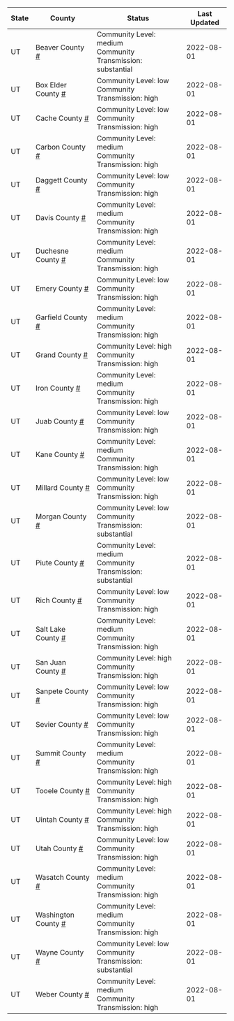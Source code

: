 State | County | Status | Last Updated
--- | --- | --- | --- 
UT | Beaver County <a href="#beaver_county">#</a> | <a name="beaver_county"></a>Community Level: medium<br/>Community Transmission: substantial | 2022-08-01
UT | Box Elder County <a href="#box_elder_county">#</a> | <a name="box_elder_county"></a>Community Level: low<br/>Community Transmission: high | 2022-08-01
UT | Cache County <a href="#cache_county">#</a> | <a name="cache_county"></a>Community Level: low<br/>Community Transmission: high | 2022-08-01
UT | Carbon County <a href="#carbon_county">#</a> | <a name="carbon_county"></a>Community Level: medium<br/>Community Transmission: high | 2022-08-01
UT | Daggett County <a href="#daggett_county">#</a> | <a name="daggett_county"></a>Community Level: low<br/>Community Transmission: high | 2022-08-01
UT | Davis County <a href="#davis_county">#</a> | <a name="davis_county"></a>Community Level: medium<br/>Community Transmission: high | 2022-08-01
UT | Duchesne County <a href="#duchesne_county">#</a> | <a name="duchesne_county"></a>Community Level: medium<br/>Community Transmission: high | 2022-08-01
UT | Emery County <a href="#emery_county">#</a> | <a name="emery_county"></a>Community Level: low<br/>Community Transmission: high | 2022-08-01
UT | Garfield County <a href="#garfield_county">#</a> | <a name="garfield_county"></a>Community Level: medium<br/>Community Transmission: high | 2022-08-01
UT | Grand County <a href="#grand_county">#</a> | <a name="grand_county"></a>Community Level: high<br/>Community Transmission: high | 2022-08-01
UT | Iron County <a href="#iron_county">#</a> | <a name="iron_county"></a>Community Level: medium<br/>Community Transmission: high | 2022-08-01
UT | Juab County <a href="#juab_county">#</a> | <a name="juab_county"></a>Community Level: low<br/>Community Transmission: high | 2022-08-01
UT | Kane County <a href="#kane_county">#</a> | <a name="kane_county"></a>Community Level: medium<br/>Community Transmission: high | 2022-08-01
UT | Millard County <a href="#millard_county">#</a> | <a name="millard_county"></a>Community Level: low<br/>Community Transmission: high | 2022-08-01
UT | Morgan County <a href="#morgan_county">#</a> | <a name="morgan_county"></a>Community Level: low<br/>Community Transmission: substantial | 2022-08-01
UT | Piute County <a href="#piute_county">#</a> | <a name="piute_county"></a>Community Level: medium<br/>Community Transmission: substantial | 2022-08-01
UT | Rich County <a href="#rich_county">#</a> | <a name="rich_county"></a>Community Level: low<br/>Community Transmission: high | 2022-08-01
UT | Salt Lake County <a href="#salt_lake_county">#</a> | <a name="salt_lake_county"></a>Community Level: medium<br/>Community Transmission: high | 2022-08-01
UT | San Juan County <a href="#san_juan_county">#</a> | <a name="san_juan_county"></a>Community Level: high<br/>Community Transmission: high | 2022-08-01
UT | Sanpete County <a href="#sanpete_county">#</a> | <a name="sanpete_county"></a>Community Level: low<br/>Community Transmission: high | 2022-08-01
UT | Sevier County <a href="#sevier_county">#</a> | <a name="sevier_county"></a>Community Level: low<br/>Community Transmission: high | 2022-08-01
UT | Summit County <a href="#summit_county">#</a> | <a name="summit_county"></a>Community Level: medium<br/>Community Transmission: high | 2022-08-01
UT | Tooele County <a href="#tooele_county">#</a> | <a name="tooele_county"></a>Community Level: high<br/>Community Transmission: high | 2022-08-01
UT | Uintah County <a href="#uintah_county">#</a> | <a name="uintah_county"></a>Community Level: high<br/>Community Transmission: high | 2022-08-01
UT | Utah County <a href="#utah_county">#</a> | <a name="utah_county"></a>Community Level: low<br/>Community Transmission: high | 2022-08-01
UT | Wasatch County <a href="#wasatch_county">#</a> | <a name="wasatch_county"></a>Community Level: medium<br/>Community Transmission: high | 2022-08-01
UT | Washington County <a href="#washington_county">#</a> | <a name="washington_county"></a>Community Level: medium<br/>Community Transmission: high | 2022-08-01
UT | Wayne County <a href="#wayne_county">#</a> | <a name="wayne_county"></a>Community Level: low<br/>Community Transmission: substantial | 2022-08-01
UT | Weber County <a href="#weber_county">#</a> | <a name="weber_county"></a>Community Level: medium<br/>Community Transmission: high | 2022-08-01
